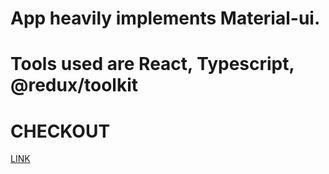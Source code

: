 # App heavily implements Material-ui.
# Tools used are React, Typescript, @redux/toolkit


# CHECKOUT
[LINK](https://epic-golick-8ed37e.netlify.app/)



